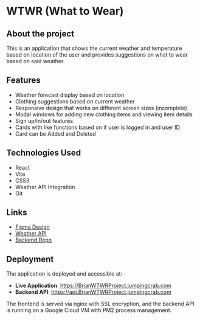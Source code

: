 # WTWR (What to Wear)

## About the project

This is an application that shows the current weather and temperature based on location of the user and provides suggestions on what to wear based on said weather.

## Features

- Weather forecast display based on location
- Clothing suggestions based on current weather
- Responsive design that works on different screen sizes (incomplete)
- Modal windows for adding new clothing items and viewing item details
- Sign up/in/out features
- Cards with like functions based on if user is logged in and user ID
- Card can be Added and Deleted

## Technologies Used

- React
- Vite
- CSS3
- Weather API Integration
- Git

## Links

- [Figma Design](https://www.figma.com/file/F03bTb81Pw8IDPj5Y9rc5i/Sprint-10-%7C-WTWR)
- [Weather API](https://api.openweathermap.org)
- [Backend Repo](https://github.com/BrianMagnan/se_project_express.git)

## Deployment

The application is deployed and accessible at:

- **Live Application**: https://BrianWTWRProject.jumpingcrab.com
- **Backend API**: https://api.BrianWTWRProject.jumpingcrab.com

The frontend is served via nginx with SSL encryption, and the backend API is running on a Google Cloud VM with PM2 process management.
